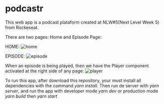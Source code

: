 # podcastr

This web app is a podcast plataform created at NLW#5(Next Level Week 5) from Rockeseat.

There are two pages: Home and Episode Page:

HOME:
![home](https://user-images.githubusercontent.com/32073399/116146633-149c2180-a6b5-11eb-90b1-8c45a07756f1.png)

EPISODE:
![episode](https://user-images.githubusercontent.com/32073399/116146722-30072c80-a6b5-11eb-9d96-920f8145c94d.png)

When an episode is being played, then we have the Player component activated at the right side of any page:
![player](https://user-images.githubusercontent.com/32073399/116147011-8d02e280-a6b5-11eb-8489-47e5b5901d5c.png)


To run this app, after download this repository, your must install all dependencies with the command _yarn install_. Then run de server with _yarn server_, and run the app with developer mode _yarn dev_ or production mode _yarn build_ then _yarn start_
